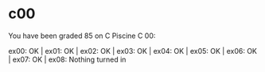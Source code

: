 # c00

You have been graded 85 on C Piscine C 00:

ex00: OK | ex01: OK | ex02: OK | ex03: OK | ex04: OK | ex05: OK | ex06: OK | ex07: OK | ex08: Nothing turned in
